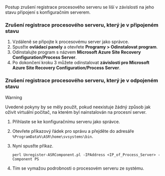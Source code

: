 Postup zrušení registrace procesového serveru se liší v závislosti na jeho stavu připojení s konfiguračním serverem.

### <a name="unregister-a-process-server-that-is-in-a-connected-state"></a>Zrušení registrace procesového serveru, který je v připojeném stavu

1. Vzdáleně se připojte k procesovému server jako správce.
2. Spusťte **ovládací panely** a otevřete **Programy > Odinstalovat program**.
3. Odinstalujte program s názvem **Microsoft Azure Site Recovery Configuration/Process Server**.
4. Po dokončení kroku 3 můžete odinstalovat **závislosti pro Microsoft Azure Site Recovery Configuration/Process Server**.

### <a name="unregister-a-process-server-that-is-in-a-disconnected-state"></a>Zrušení registrace procesového serveru, který je v odpojeném stavu

> [!WARNING]
> Uvedené pokyny by se měly použít, pokud neexistuje žádný způsob jak oživit virtuální počítač, na kterém byl nainstalován na procesní server.

1. Přihlaste se ke konfiguračnímu serveru jako správce.
2. Otevřete příkazový řádek pro správu a přejděte do adresáře `%ProgramData%\ASR\home\svsystems\bin`.
3. Nyní spusťte příkaz.

    ```
    perl Unregister-ASRComponent.pl -IPAddress <IP_of_Process_Server> -Component PS
    ```
4. Tím se vymažou podrobnosti o procesovém serveru ze systému.
